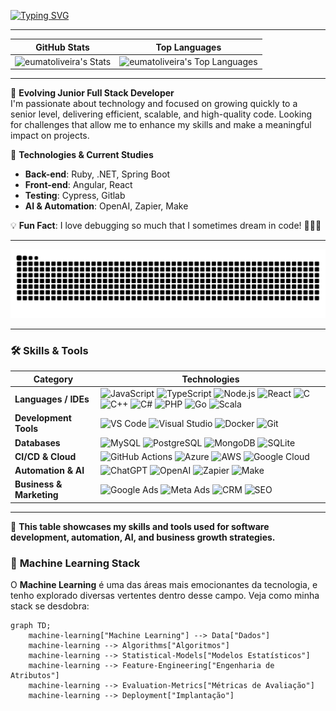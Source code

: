 <!--   my-ticker -->     
[![Typing SVG](https://readme-typing-svg.herokuapp.com?color=%2336BCF7&center=true&vCenter=true&width=600&lines=Hi+there+%F0%9F%91%8B,+I+am+Matheus;Welcome+to+My+Profile!;Over+5+years+of+business+experience;Always+learning+new+things;Junior+Full-stack+developer+and+growth+strategist;Automation+and+AI+enthusiast)](https://git.io/typing-svg)

---

<!--   stats + languages -->
| **GitHub Stats** | **Top Languages** |
|------------------|-------------------|
| ![eumatoliveira's Stats](https://github-readme-stats.vercel.app/api?username=eumatoliveira&theme=default&show_icons=true&hide_border=false&count_private=true)| ![eumatoliveira's Top Languages](https://github-readme-stats.vercel.app/api/top-langs/?username=eumatoliveira&theme=default&show_icons=true&hide_border=false&layout=compact)
---

🚀 **Evolving Junior Full Stack Developer**  
I'm passionate about technology and focused on growing quickly to a senior level, delivering efficient, scalable, and high-quality code. Looking for challenges that allow me to enhance my skills and make a meaningful impact on projects.

🔧 **Technologies & Current Studies**
- **Back-end**: Ruby, .NET, Spring Boot  
- **Front-end**: Angular, React  
- **Testing**: Cypress, Gitlab  
- **AI & Automation**: OpenAI, Zapier, Make

💡 **Fun Fact**: I love debugging so much that I sometimes dream in code! 🧑‍💻💭

---

<!--   green snake -->
![GitHub Contribution Snake](https://raw.githubusercontent.com/BEPb/BEPb/output/github-contribution-grid-snake.svg)

---

### 🛠 **Skills & Tools**

| **Category**             | **Technologies** |
|--------------------------|------------------|
| **Languages / IDEs**      | ![JavaScript](https://img.shields.io/badge/-JavaScript-F7DF1E?style=flat&logo=JavaScript&logoColor=black) ![TypeScript](https://img.shields.io/badge/-TypeScript-3178C6?style=flat&logo=TypeScript&logoColor=white) ![Node.js](https://img.shields.io/badge/-Node.js-339933?style=flat&logo=node.js&logoColor=white) ![React](https://img.shields.io/badge/-React-61DAFB?style=flat&logo=React&logoColor=black) ![C](https://img.shields.io/badge/-C-00599C?style=flat&logo=C&logoColor=white) ![C++](https://img.shields.io/badge/-C++-00599C?style=flat&logo=C%2B%2B&logoColor=white) ![C#](https://img.shields.io/badge/-C%23-239120?style=flat&logo=C-Sharp&logoColor=white) ![PHP](https://img.shields.io/badge/-PHP-777BB4?style=flat&logo=PHP&logoColor=white) ![Go](https://img.shields.io/badge/-Go-00ADD8?style=flat&logo=Go&logoColor=white) ![Scala](https://img.shields.io/badge/-Scala-DC322F?style=flat&logo=Scala&logoColor=white) |
| **Development Tools**     | ![VS Code](https://img.shields.io/badge/-VS%20Code-007ACC?style=flat&logo=visual-studio-code&logoColor=white) ![Visual Studio](https://img.shields.io/badge/-Visual%20Studio-5C2D91?style=flat&logo=Visual-Studio&logoColor=white) ![Docker](https://img.shields.io/badge/-Docker-2496ED?style=flat&logo=Docker&logoColor=white) ![Git](https://img.shields.io/badge/-Git-F05032?style=flat&logo=git&logoColor=white) |
| **Databases**             | ![MySQL](https://img.shields.io/badge/-MySQL-4479A1?style=flat&logo=MySQL&logoColor=white) ![PostgreSQL](https://img.shields.io/badge/-PostgreSQL-336791?style=flat&logo=PostgreSQL&logoColor=white) ![MongoDB](https://img.shields.io/badge/-MongoDB-47A248?style=flat&logo=MongoDB&logoColor=white) ![SQLite](https://img.shields.io/badge/-SQLite-003B57?style=flat&logo=SQLite&logoColor=white) |
| **CI/CD & Cloud**         | ![GitHub Actions](https://img.shields.io/badge/-GitHub%20Actions-2088FF?style=flat&logo=GitHub-Actions&logoColor=white) ![Azure](https://img.shields.io/badge/-Azure-0078D4?style=flat&logo=Microsoft-Azure&logoColor=white) ![AWS](https://img.shields.io/badge/-AWS-232F3E?style=flat&logo=Amazon-AWS&logoColor=white) ![Google Cloud](https://img.shields.io/badge/-Google%20Cloud-4285F4?style=flat&logo=Google-Cloud&logoColor=white) |
| **Automation & AI**       | ![ChatGPT](https://img.shields.io/badge/-ChatGPT-444444?style=flat&logo=ChatGPT) ![OpenAI](https://img.shields.io/badge/-OpenAI-412991?style=flat&logo=OpenAI&logoColor=white) ![Zapier](https://img.shields.io/badge/-Zapier-FF4A00?style=flat&logo=Zapier&logoColor=white) ![Make](https://img.shields.io/badge/-Make-5E60CE?style=flat&logo=Make&logoColor=white) |
| **Business & Marketing**  | ![Google Ads](https://img.shields.io/badge/-Google%20Ads-4285F4?style=flat&logo=Google-Ads&logoColor=white) ![Meta Ads](https://img.shields.io/badge/-Meta%20Ads-1877F2?style=flat&logo=Facebook&logoColor=white) ![CRM](https://img.shields.io/badge/-CRM-00A859?style=flat&logo=Salesforce&logoColor=white) ![SEO](https://img.shields.io/badge/-SEO-4CAF50?style=flat&logo=Google-Analytics&logoColor=white) |

---

🚀 **This table showcases my skills and tools used for software development, automation, AI, and business growth strategies.**

### 🧠 **Machine Learning Stack**

O **Machine Learning** é uma das áreas mais emocionantes da tecnologia, e tenho explorado diversas vertentes dentro desse campo. Veja como minha stack se desdobra:

```mermaid
graph TD;
    machine-learning["Machine Learning"] --> Data["Dados"]
    machine-learning --> Algorithms["Algoritmos"]
    machine-learning --> Statistical-Models["Modelos Estatísticos"]
    machine-learning --> Feature-Engineering["Engenharia de Atributos"]
    machine-learning --> Evaluation-Metrics["Métricas de Avaliação"]
    machine-learning --> Deployment["Implantação"]


